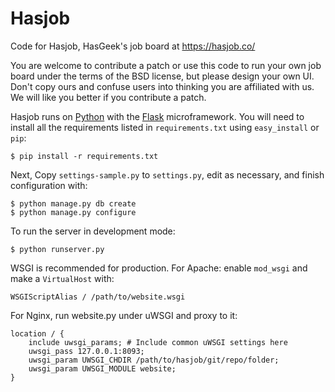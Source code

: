 Hasjob
======

Code for Hasjob, HasGeek's job board at https://hasjob.co/

You are welcome to contribute a patch or use this code to run your own job
board under the terms of the BSD license, but please design your own UI.
Don't copy ours and confuse users into thinking you are affiliated with us.
We will like you better if you contribute a patch.

Hasjob runs on [Python][] with the [Flask][] microframework. You will need
to install all the requirements listed in `requirements.txt` using
`easy_install` or `pip`:

    $ pip install -r requirements.txt

Next, Copy `settings-sample.py` to `settings.py`, edit as
necessary, and finish configuration with:

    $ python manage.py db create
    $ python manage.py configure

To run the server in development mode:

    $ python runserver.py

WSGI is recommended for production. For Apache: enable `mod_wsgi` and make a
`VirtualHost` with:

    WSGIScriptAlias / /path/to/website.wsgi

For Nginx, run website.py under uWSGI and proxy to it:

    location / {
        include uwsgi_params; # Include common uWSGI settings here
        uwsgi_pass 127.0.0.1:8093;
        uwsgi_param UWSGI_CHDIR /path/to/hasjob/git/repo/folder;
        uwsgi_param UWSGI_MODULE website;
    }


[Python]: http://python.org/
[Flask]: http://flask.pocoo.org/
